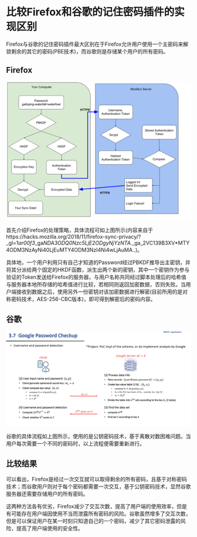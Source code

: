 # 比较Firefox和谷歌的记住密码插件的实现区别

Firefox与谷歌的记住密码插件最大区别在于Firefox允许用户使用一个主密码来解锁剩余的其它的密码(PBE技术)，而谷歌则是存储某个用户的所有密码。

## Firefox

<img src=".\md_image\f.png" alt="image-20230703174051013" style="zoom: 67%;" />

首先介绍Firefox的处理策略，具体流程可如上图所示(内容来自于https://hacks.mozilla.org/2018/11/firefox-sync-privacy/?_gl=1*ar00f3*_ga*NDA3ODQ0Nzc5LjE2ODgyNjYzNTA.*_ga_2VC139B3XV*MTY4ODM3NzAyNi40LjEuMTY4ODM3NzI4Ni4wLjAuMA..)。

具体地，一个用户利用只有自己才知道的Password经过PBKDF推导出主密钥，并将其分派给两个固定的HKDF函数，派生出两个新的密钥，其中一个密钥作为参与验证的Token发送给Firefox的服务器，与用户名称共同经过脚本处理后的哈希值与服务器本地所存储的哈希值进行比较，若相同则返回加密数据，否则失败。当用户端接收到数据之后，使用另外一份密钥对该加密数据进行解密(目前所用的是对称密码技术，AES-256-CBC版本)，即可得到解密后的密码内容。

## 谷歌

<img src=".\md_image\g.png" alt="image-20230703174946993" style="zoom:80%;" />

谷歌的具体流程如上图所示，使用的是公钥密码技术，基于离散对数困难问题。当用户每次需要一个不同的密码时，以上流程便需要重新进行。

## 比较结果

可以看出，Firefox是经过一次交互就可以取得剩余的所有密码，且基于对称密码技术；而谷歌用户则对于每个密码都需要一次交互，基于公钥密码技术，显然谷歌服务器还需要存储用户的所有密码。

这两种方法各有优劣，Firefox减少了交互次数，提高了用户端的使用效率，但是有可能存在用户端因使用不当而泄露所有密码的风险。谷歌虽然增多了交互次数，但是可以保证用户在某一时刻只知道自己的一个密码，减少了其它密码泄露的风险，提高了用户端使用的安全性。

